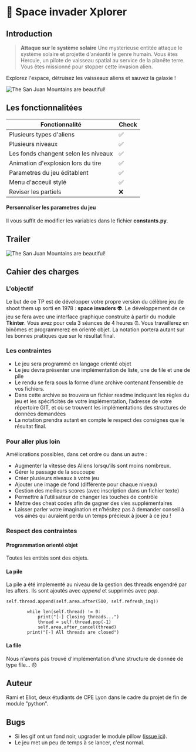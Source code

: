
# :space_invader: Space invader Xplorer 

## Introduction

> **Attaque sur le système solaire**
> Une mysterieuse entitée attaque le système solaire et projette d'anéantir le genre humain. Vous êtes Hercule, un pilote de vaisseau spatial au service de la planête terre. Vous êtes missionné pour stopper cette invasion alien.

Explorez l'espace, détruisez les vaisseaux aliens et sauvez la galaxie !

![The San Juan Mountains are beautiful!](/image/Screenshot_2.png)

## Les fonctionnalitées

Fonctionnalité | Check
---------|----------
 Plusieurs types d'aliens | :white_check_mark:
 Plusieurs niveaux | :white_check_mark:
 Les fonds changent selon les niveaux | :white_check_mark:
 Animation d'explosion lors du tire | :white_check_mark:
 Parametres du jeu éditablent | :white_check_mark:
 Menu d'acceuil stylé | :white_check_mark:
  Reviser les partiels | :x:

#### Personnaliser les parametres du jeu

Il vous suffit de modifier les variables dans le fichier **constants.py**.

## Trailer

![The San Juan Mountains are beautiful!](/image/space_invaders.gif "Une partie de jeu")

## Cahier des charges

### L'objectif

Le but de ce TP est de développer votre propre version du célèbre jeu de shoot them up sorti en 1978 : **space invaders** :alien:\. Le développement de ce jeu se fera avec une interface graphique construite à partir du
module **Tkinter**. Vous avez pour cela 3 séances de 4 heures :alarm_clock:\. Vous travaillerez en binômes et programmerez en orienté objet. La notation portera autant sur les bonnes pratiques que sur le résultat final\.

### Les contraintes

* Le jeu sera programmé en langage orienté objet
* Le jeu devra présenter une implémentation de liste, une de file et une de pile
* Le rendu se fera sous la forme d’une archive contenant l’ensemble de vos fichiers.
* Dans cette archive se trouvera un fichier readme indiquant les règles du jeu et les spécificités de votre
implémentation, l’adresse de votre répertoire GIT, et où se trouvent les implémentations des structures
de données demandées
* La notation prendra autant en compte le respect des consignes que le résultat final. 

### Pour aller plus loin

Améliorations possibles, dans cet ordre ou dans un autre :
* Augmenter la vitesse des Aliens lorsqu’ils sont moins nombreux\.
* Gérer le passage de la soucoupe
* Créer plusieurs niveaux à votre jeu
* Ajouter une image de fond (différente pour chaque niveau)
* Gestion des meilleurs scores (avec inscription dans un fichier texte)
* Permettre à l’utilisateur de changer les touches de contrôle
* Mettre des cheat codes afin de gagner des vies supplémentaires
* Laisser parler votre imagination et n’hésitez pas à demander conseil à vos ainés qui auraient perdu un temps précieux à jouer à ce jeu !

### Respect des contraintes

#### Programmation orienté objet

Toutes les entités sont des objets.

#### La pile

La pile a été implementé au niveau de la gestion des threads engendré par les afters. Ils sont ajoutés avec _append_ et supprimés avec _pop_.

```
self.thread.append(self.area.after(500, self.refresh_img))
```

```
        while len(self.thread) != 0:
            print("[-] Closing threads...")
            thread = self.thread.pop(-1)
            self.area.after_cancel(thread)
        print("[-] All threads are closed")
``` 

#### La file

Nous n'avons pas trouvé d'implémentation d'une structure de donnée de type file... :disappointed:

## Auteur

Rami et Eliot, deux étudiants de CPE Lyon dans le cadre du projet de fin de module "python".

## Bugs

* Si les gif ont un fond noir, upgrader le module pillow ([issue ici](https://github.com/python-pillow/Pillow/issues/5755)).
* Le jeu met un peu de temps à se lancer, c'est normal.
